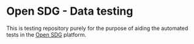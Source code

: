 # Open SDG - Data testing

This is testing repository purely for the purpose of aiding the automated tests in the [Open SDG](https://github.com/open-sdg/open-sdg) platform.

